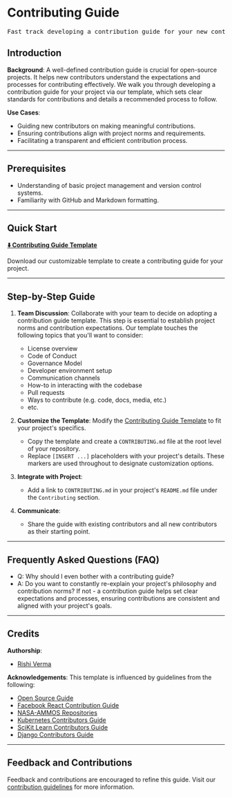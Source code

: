 # Contributing Guide

<pre align="center">Fast track developing a contribution guide for your new contributors.</pre>

## Introduction

**Background**: A well-defined contribution guide is crucial for open-source projects. It helps new contributors understand the expectations and processes for contributing effectively. We walk you through developing a contribution guide for your project via our template, which sets clear standards for contributions and details a recommended process to follow.

**Use Cases**:
- Guiding new contributors on making meaningful contributions.
- Ensuring contributions align with project norms and requirements.
- Facilitating a transparent and efficient contribution process.

---

## Prerequisites

* Understanding of basic project management and version control systems.
* Familiarity with GitHub and Markdown formatting.

---

## Quick Start

**[⬇️ Contributing Guide Template](CONTRIBUTING)**

Download our customizable template to create a contributing guide for your project.

---

## Step-by-Step Guide

1. **Team Discussion**: Collaborate with your team to decide on adopting a contribution guide template. This step is essential to establish project norms and contribution expectations. Our template touches the following topics that you'll want to consider:
   - License overview
   - Code of Conduct
   - Governance Model
   - Developer environment setup
   - Communication channels
   - How-to in interacting with the codebase
   - Pull requests
   - Ways to contribute (e.g. code, docs, media, etc.)
   - etc.


2. **Customize the Template**: Modify the [Contributing Guide Template](CONTRIBUTING) to fit your project's specifics.
   - Copy the template and create a `CONTRIBUTING.md` file at the root level of your repository.
   - Replace `[INSERT ...]` placeholders with your project's details. These markers are used throughout to designate customization options.
3. **Integrate with Project**:
   - Add a link to `CONTRIBUTING.md` in your project's `README.md` file under the `Contributing` section.
4. **Communicate**:
   - Share the guide with existing contributors and all new contributors as their starting point.

---

## Frequently Asked Questions (FAQ)

- Q: Why should I even bother with a contributing guide?
- A: Do you want to constantly re-explain your project's philosophy and contribution norms? If not - a contribution guide helps set clear expectations and processes, ensuring contributions are consistent and aligned with your project's goals.

---

## Credits 

**Authorship**:
- [Rishi Verma](https://github.com/riverma)

**Acknowledgements**:
This template is influenced by guidelines from the following:
- [Open Source Guide](https://opensource.guide/how-to-contribute/)
- [Facebook React Contribution Guide](https://reactjs.org/docs/how-to-contribute.html)
- [NASA-AMMOS Repositories](https://github.com/NASA-AMMOS)
- [Kubernetes Contributors Guide](https://github.com/kubernetes/community/tree/master/contributors/guide)
- [SciKit Learn Contributors Guide](https://scikit-learn.org/dev/developers/contributing.html)
- [Django Contributors Guide](https://docs.djangoproject.com/en/dev/internals/contributing)

---

## Feedback and Contributions

Feedback and contributions are encouraged to refine this guide. Visit our [contribution guidelines](https://nasa-ammos.github.io/slim/docs/contribute/contributing/) for more information.
